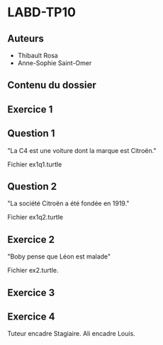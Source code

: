 # LABD-TP10


Auteurs
-------

- Thibault Rosa
- Anne-Sophie Saint-Omer


Contenu du dossier
------------------

Exercice 1
----------

Question 1
----------

"La C4 est une voiture dont la marque est Citroën."

Fichier ex1q1.turtle


Question 2
----------

"La société Citroën a été fondée en 1919."

Fichier ex1q2.turtle



Exercice 2
----------

"Boby pense que Léon est malade"


Fichier ex2.turtle.


Exercice 3 
----------



Exercice 4
----------


Tuteur encadre Stagiaire.
Ali encadre Louis.










